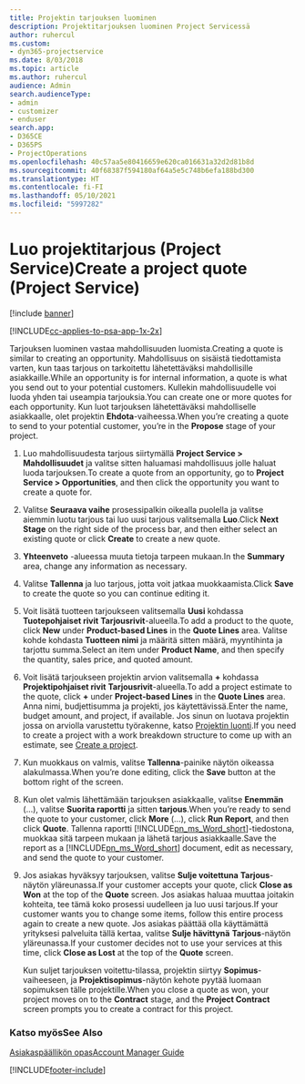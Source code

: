 ```yaml
---
title: Projektin tarjouksen luominen
description: Projektitarjouksen luominen Project Servicessä
author: ruhercul
ms.custom:
- dyn365-projectservice
ms.date: 8/03/2018
ms.topic: article
ms.author: ruhercul
audience: Admin
search.audienceType:
- admin
- customizer
- enduser
search.app:
- D365CE
- D365PS
- ProjectOperations
ms.openlocfilehash: 40c57aa5e80416659e620ca016631a32d2d81b8d
ms.sourcegitcommit: 40f68387f594180af64a5e5c748b6efa188bd300
ms.translationtype: HT
ms.contentlocale: fi-FI
ms.lasthandoff: 05/10/2021
ms.locfileid: "5997282"
---
```

# <a name="create-a-project-quote-project-service"></a><span data-ttu-id="5aceb-103">Luo projektitarjous (Project Service)</span><span class="sxs-lookup"><span data-stu-id="5aceb-103">Create a project quote (Project Service)</span></span>

[!include [banner](../includes/psa-now-project-operations.md)]

[!INCLUDE[cc-applies-to-psa-app-1x-2x](../includes/cc-applies-to-psa-app-1x-2x.md)]

<span data-ttu-id="5aceb-104">Tarjouksen luominen vastaa mahdollisuuden luomista.</span><span class="sxs-lookup"><span data-stu-id="5aceb-104">Creating a quote is similar to creating an opportunity.</span></span> <span data-ttu-id="5aceb-105">Mahdollisuus on sisäistä tiedottamista varten, kun taas tarjous on tarkoitettu lähetettäväksi mahdollisille asiakkaille.</span><span class="sxs-lookup"><span data-stu-id="5aceb-105">While an opportunity is for internal information, a quote is what you send out to your potential customers.</span></span> <span data-ttu-id="5aceb-106">Kullekin mahdollisuudelle voi luoda yhden tai useampia tarjouksia.</span><span class="sxs-lookup"><span data-stu-id="5aceb-106">You can create one or more quotes for each opportunity.</span></span> <span data-ttu-id="5aceb-107">Kun luot tarjouksen lähetettäväksi mahdolliselle asiakkaalle, olet projektin **Ehdota**-vaiheessa.</span><span class="sxs-lookup"><span data-stu-id="5aceb-107">When you’re creating a quote to send to your potential customer, you’re in the **Propose** stage of your project.</span></span>  
  
1. <span data-ttu-id="5aceb-108">Luo mahdollisuudesta tarjous siirtymällä **Project Service > Mahdollisuudet** ja valitse sitten haluamasi mahdollisuus jolle haluat luoda tarjouksen.</span><span class="sxs-lookup"><span data-stu-id="5aceb-108">To create a quote from an opportunity, go to **Project Service > Opportunities**, and then click the opportunity you want to create a quote for.</span></span>  
  
2. <span data-ttu-id="5aceb-109">Valitse **Seuraava vaihe** prosessipalkin oikealla puolella ja valitse aiemmin luotu tarjous tai luo uusi tarjous valitsemalla **Luo**.</span><span class="sxs-lookup"><span data-stu-id="5aceb-109">Click **Next Stage** on the right side of the process bar, and then either select an existing quote or click **Create** to create a new quote.</span></span>  
  
3. <span data-ttu-id="5aceb-110">**Yhteenveto** -alueessa muuta tietoja tarpeen mukaan.</span><span class="sxs-lookup"><span data-stu-id="5aceb-110">In the **Summary** area, change any information as necessary.</span></span>  
  
4. <span data-ttu-id="5aceb-111">Valitse **Tallenna** ja luo tarjous, jotta voit jatkaa muokkaamista.</span><span class="sxs-lookup"><span data-stu-id="5aceb-111">Click **Save** to create the quote so you can continue editing it.</span></span>  
  
5. <span data-ttu-id="5aceb-112">Voit lisätä tuotteen tarjoukseen valitsemalla **Uusi** kohdassa **Tuotepohjaiset rivit** **Tarjousrivit**-alueella.</span><span class="sxs-lookup"><span data-stu-id="5aceb-112">To add a product to the quote, click **New** under **Product-based Lines** in the **Quote Lines** area.</span></span> <span data-ttu-id="5aceb-113">Valitse kohde kohdasta **Tuotteen nimi** ja määritä sitten määrä, myyntihinta ja tarjottu summa.</span><span class="sxs-lookup"><span data-stu-id="5aceb-113">Select an item under **Product Name**, and then specify the quantity, sales price, and quoted amount.</span></span>  
  
6. <span data-ttu-id="5aceb-114">Voit lisätä tarjoukseen projektin arvion valitsemalla **+** kohdassa **Projektipohjaiset rivit** **Tarjousrivit**-alueella.</span><span class="sxs-lookup"><span data-stu-id="5aceb-114">To add a project estimate to the quote, click **+** under **Project-based Lines** in the **Quote Lines** area.</span></span> <span data-ttu-id="5aceb-115">Anna nimi, budjettisumma ja projekti, jos käytettävissä.</span><span class="sxs-lookup"><span data-stu-id="5aceb-115">Enter the name, budget amount, and project, if available.</span></span> <span data-ttu-id="5aceb-116">Jos sinun on luotava projektin jossa on arviolla varustettu työrakenne, katso [Projektin luonti](../psa/create-project.md).</span><span class="sxs-lookup"><span data-stu-id="5aceb-116">If you need to create a project with a work breakdown structure to come up with an estimate, see [Create a project](../psa/create-project.md).</span></span>  
  
7. <span data-ttu-id="5aceb-117">Kun muokkaus on valmis, valitse **Tallenna**-painike näytön oikeassa alakulmassa.</span><span class="sxs-lookup"><span data-stu-id="5aceb-117">When you’re done editing, click the **Save** button at the bottom right of the screen.</span></span>  
  
8. <span data-ttu-id="5aceb-118">Kun olet valmis lähettämään tarjouksen asiakkaalle, valitse **Enemmän** (...), valitse **Suorita raportti** ja sitten **tarjous**.</span><span class="sxs-lookup"><span data-stu-id="5aceb-118">When you’re ready to send the quote to your customer, click **More** (…), click **Run Report**, and then click **Quote**.</span></span> <span data-ttu-id="5aceb-119">Tallenna raportti [!INCLUDE[pn_ms_Word_short](../includes/pn-ms-word-short.md)]-tiedostona, muokkaa sitä tarpeen mukaan ja lähetä tarjous asiakkaalle.</span><span class="sxs-lookup"><span data-stu-id="5aceb-119">Save the report as a [!INCLUDE[pn_ms_Word_short](../includes/pn-ms-word-short.md)] document, edit as necessary, and send the quote to your customer.</span></span>  
  
9. <span data-ttu-id="5aceb-120">Jos asiakas hyväksyy tarjouksen, valitse **Sulje voitettuna** **Tarjous**-näytön yläreunassa.</span><span class="sxs-lookup"><span data-stu-id="5aceb-120">If your customer accepts your quote, click **Close as Won** at the top of the **Quote** screen.</span></span> <span data-ttu-id="5aceb-121">Jos asiakas haluaa muuttaa joitakin kohteita, tee tämä koko prosessi uudelleen ja luo uusi tarjous.</span><span class="sxs-lookup"><span data-stu-id="5aceb-121">If your customer wants you to change some items, follow this entire process again to create a new quote.</span></span> <span data-ttu-id="5aceb-122">Jos asiakas päättää olla käyttämättä yrityksesi palveluita tällä kertaa, valitse **Sulje hävittynä** **Tarjous**-näytön yläreunassa.</span><span class="sxs-lookup"><span data-stu-id="5aceb-122">If your customer decides not to use your services at this time, click **Close as Lost** at the top of the **Quote** screen.</span></span>  
  
   <span data-ttu-id="5aceb-123">Kun suljet tarjouksen voitettu-tilassa, projektin siirtyy **Sopimus**-vaiheeseen, ja **Projektisopimus**-näytön kehote pyytää luomaan sopimuksen tälle projektille.</span><span class="sxs-lookup"><span data-stu-id="5aceb-123">When you close a quote as won, your project moves on to the **Contract** stage, and the **Project Contract** screen prompts you to create a contract for this project.</span></span>  
  
### <a name="see-also"></a><span data-ttu-id="5aceb-124">Katso myös</span><span class="sxs-lookup"><span data-stu-id="5aceb-124">See Also</span></span>  
 [<span data-ttu-id="5aceb-125">Asiakaspäällikön opas</span><span class="sxs-lookup"><span data-stu-id="5aceb-125">Account Manager Guide</span></span>](../psa/account-manager-guide.md)


[!INCLUDE[footer-include](../includes/footer-banner.md)]